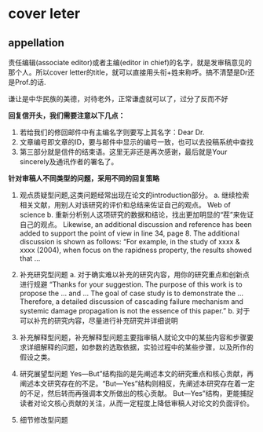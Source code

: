 # cover leter
## appellation
责任编辑(associate editor)或者主编(editor in chief)的名字，就是发审稿意见的那个人。所以cover letter的title，就可以直接用头衔+姓来称呼。搞不清楚是Dr还是Prof.的话.

谦让是中华民族的美德，对待老外，正常谦虚就可以了，过分了反而不好

**回复信开头，我们需要注意以下几点：**
1. 若给我们的修回邮件中有主编名字则要写上其名字：Dear Dr. 
2. 文章编号即文章的ID，要与邮件中显示的编号一致，也可以去投稿系统中查找
3. 第三部分就是信件的结束语。这里无非还是再次感谢，最后就是Your sincerely及通讯作者的署名了。

**针对审稿人不同类型的问题，采用不同的回复策略**
1. 观点质疑型问题,这类问题经常出现在论文的introduction部分。
a. 继续检索相关文献，用别人对该研究的评价和总结来佐证自己的观点。
Web of science
b. 重新分析别人这项研究的数据和结论，找出更加明显的“茬”来佐证自己的观点。
Likewise, an additional discussion and reference has been added to support the point of view in line 34, page 8. The additional discussion is shown as follows:
“For example, in the study of xxxx & xxxx (2004), when focus on the rapidness property, the results showed that …

2. 补充研究型问题
a. 对于确实难以补充的研究内容，用你的研究重点和创新点进行规避
“Thanks for your suggestion. The purpose of this work is to propose the ... and ... The goal of case study is to demonstrate the … Therefore, a detailed discussion of cascading failure mechanism and systemic damage propagation is not the essence of this paper.”
b. 对于可以补充的研究内容，尽量进行补充研究并详细说明

3. 补充解释型问题，补充解释型问题主要指审稿人就论文中的某些内容和步骤要求详细解释的问题，如参数的选取依据，实验过程中的某些步骤，以及所作的假设之类。

4. 研究展望型问题 
Yes—But”结构指的是先阐述本文的研究重点和核心贡献，再阐述本文研究存在的不足。“But—Yes”结构则相反，先阐述本研究存在着一定的不足，然后转而再强调本文所做出的核心贡献。
But—Yes”结构，更能捕捉读者对论文核心贡献的关注，从而一定程度上降低审稿人对论文的负面评价。

5. 细节修改型问题

